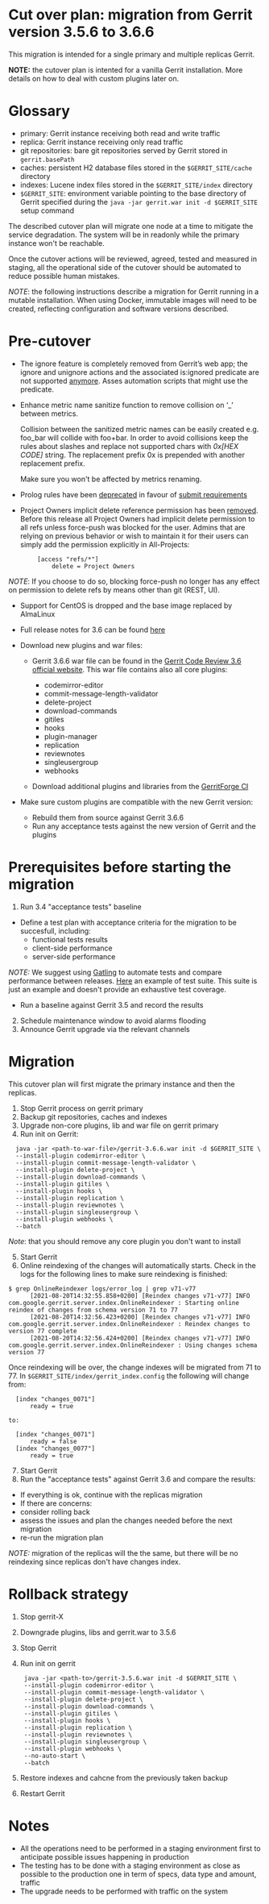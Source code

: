 Cut over plan: migration from Gerrit version 3.5.6 to 3.6.6
==

This migration is intended for a single primary and multiple replicas Gerrit.

**NOTE:** the cutover plan is intented for a vanilla Gerrit installation.
More details on how to deal with custom plugins later on.

Glossary
==

* primary: Gerrit instance receiving both read and write traffic
* replica: Gerrit instance receiving only read traffic
* git repositories: bare git repositories served by Gerrit stored
  in `gerrit.basePath`
* caches: persistent H2 database files stored in the `$GERRIT_SITE/cache`
  directory
* indexes: Lucene index files stored in the `$GERRIT_SITE/index` directory
* `$GERRIT_SITE`: environment variable pointing to the base directory of Gerrit
  specified during the `java -jar gerrit.war init -d $GERRIT_SITE` setup command

The described cutover plan will migrate one node at a time to mitigate the service degradation.
The system will be in readonly while the primary instance won't be reachable.

Once the cutover actions will be reviewed, agreed, tested and measured in
staging, all the operational side of the cutover should be automated to reduce
possible human mistakes.

*NOTE*: the following instructions describe a migration for Gerrit running in a mutable installation.
When using Docker, immutable images will need to be created, reflecting configuration and
software versions described.

Pre-cutover
==

* The ignore feature is completely removed from Gerrit’s web app;
  the ignore and unignore actions and the associated is:ignored predicate
  are not supported [anymore](https://www.gerritcodereview.com/3.6.html#breaking-changes).
  Asses automation scripts that might use the predicate.

* Enhance metric name sanitize function to remove collision on ‘_’ between metrics.

  Collision between the sanitized metric names can be easily created e.g. foo_bar will collide with foo+bar.
  In order to avoid collisions keep the rules about slashes and replace not supported chars
  with _0x[HEX CODE]_ string. The replacement prefix 0x is prepended with another replacement
  prefix.

  Make sure you won't be affected by metrics renaming.

* Prolog rules have been [deprecated](https://www.gerritcodereview.com/3.6.html#submit-requirements) in favour of [submit requirements](https://gerrit-documentation.storage.googleapis.com/Documentation/3.6.6/config-submit-requirements.html)

* Project Owners implicit delete reference permission has been [removed](https://www.gerritcodereview.com/3.6.html#breaking-changes).
Before this release all Project Owners had implicit delete permission to all refs unless
force-push was blocked for the user.
Admins that are relying on previous behavior or wish to maintain it for their users
can simply add the permission explicitly in All-Projects:
```
        [access "refs/*"]
            delete = Project Owners
```

*NOTE*: If you choose to do so, blocking force-push no longer has any effect on permission to
delete refs by means other than git (REST, UI).

* Support for CentOS is dropped and the base image replaced by AlmaLinux

* Full release notes for 3.6 can be found [here](https://www.gerritcodereview.com/3.6.html)

* Download new plugins and war files:
    - Gerrit 3.6.6 war file can be found in
      the [Gerrit Code Review 3.6 official website](https://gerrit-releases.storage.googleapis.com/gerrit-3.6.6.war).
      This war file contains also all core plugins:
        * codemirror-editor
        * commit-message-length-validator
        * delete-project
        * download-commands
        * gitiles
        * hooks
        * plugin-manager
        * replication
        * reviewnotes
        * singleusergroup
        * webhooks

    - Download additional plugins and libraries from the [GerritForge CI](https://gerrit-ci.gerritforge.com/view/Plugins-stable-3.6/)

 * Make sure custom plugins are compatible with the new Gerrit version:
   * Rebuild them from source against Gerrit 3.6.6
   * Run any acceptance tests against the new version of Gerrit and the plugins

Prerequisites before starting the migration
==

1. Run 3.4 "acceptance tests" baseline
 * Define a test plan with acceptance criteria for the migration to be succesfull, including:
   * functional tests results
   * client-side performance
   * server-side performance

*NOTE:* We suggest using [Gatling](https://gatling.io/) to automate tests and compare performance between releases. [Here](https://github.com/GerritForge/gatling-sbt-gerrit-test)
an example of test suite. This suite is just an example and doesn't provide an exhaustive
test coverage.
  * Run a baseline against Gerrit 3.5 and record the results

2. Schedule maintenance window to avoid alarms flooding
3. Announce Gerrit upgrade via the relevant channels

Migration
==

This cutover plan will first migrate the primary instance and then the replicas.

1. Stop Gerrit process on gerrit primary
2. Backup git repositories, caches and indexes
3. Upgrade non-core plugins, lib and war file on gerrit primary
4. Run init on Gerrit:

```shell
  java -jar <path-to-war-file>/gerrit-3.6.6.war init -d $GERRIT_SITE \
  --install-plugin codemirror-editor \
  --install-plugin commit-message-length-validator \
  --install-plugin delete-project \
  --install-plugin download-commands \
  --install-plugin gitiles \
  --install-plugin hooks \
  --install-plugin replication \
  --install-plugin reviewnotes \
  --install-plugin singleusergroup \
  --install-plugin webhooks \
  --batch
```

   *Note*: that you should remove any core plugin you don't want to install

5. Start Gerrit
6. Online reindexing of the changes will automatically starts. Check in the logs for the following lines to make sure reindexing is finished:

```shell
$ grep OnlineReindexer logs/error_log | grep v71-v77
      [2021-08-20T14:32:55.858+0200] [Reindex changes v71-v77] INFO  com.google.gerrit.server.index.OnlineReindexer : Starting online reindex of changes from schema version 71 to 77
      [2021-08-20T14:32:56.423+0200] [Reindex changes v71-v77] INFO  com.google.gerrit.server.index.OnlineReindexer : Reindex changes to version 77 complete
      [2021-08-20T14:32:56.424+0200] [Reindex changes v71-v77] INFO  com.google.gerrit.server.index.OnlineReindexer : Using changes schema version 77
  ```

Once reindexing will be over, the change indexes will be migrated from 71 to 77.
In `$GERRIT_SITE/index/gerrit_index.config` the following will change from:

  ```shell
    [index "changes_0071"]
	    ready = true
  ```
    to:

  ```shell
    [index "changes_0071"]
	    ready = false
    [index "changes_0077"]
	    ready = true
  ```

7. Start Gerrit
8. Run the "acceptance tests" against Gerrit 3.6 and compare the results:
 * If everything is ok, continue with the replicas migration
 * If there are concerns:
  * consider rolling back
  * assess the issues and plan the changes needed before the next migration
  * re-run the migration plan

*NOTE:* migration of the replicas will the the same, but there will be no reindexing
since replicas don't have changes index.

Rollback strategy
===

1. Stop gerrit-X
2. Downgrade plugins, libs and gerrit.war to 3.5.6
3. Stop Gerrit
4. Run init on gerrit

        java -jar <path-to>/gerrit-3.5.6.war init -d $GERRIT_SITE \
        --install-plugin codemirror-editor \
        --install-plugin commit-message-length-validator \
        --install-plugin delete-project \
        --install-plugin download-commands \
        --install-plugin gitiles \
        --install-plugin hooks \
        --install-plugin replication \
        --install-plugin reviewnotes \
        --install-plugin singleusergroup \
        --install-plugin webhooks \
        --no-auto-start \
        --batch

5. Restore indexes and cahcne from the previously taken backup
6. Restart Gerrit

Notes
==

* All the operations need to be performed in a staging environment first to
  anticipate possible issues happening in production
* The testing has to be done with a staging environment as close as possible
  to the production one in term of specs, data type and amount, traffic
* The upgrade needs to be performed with traffic on the system
